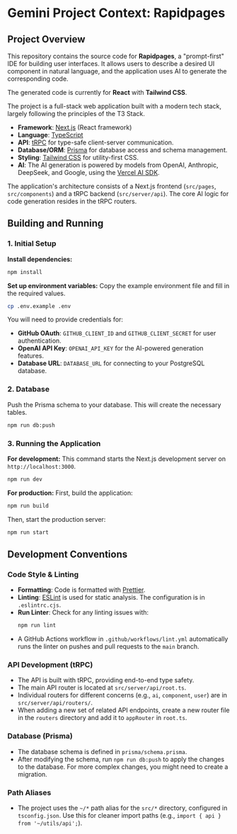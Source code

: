 # Gemini Project Context: Rapidpages

## Project Overview

This repository contains the source code for **Rapidpages**, a "prompt-first" IDE for building user interfaces. It allows users to describe a desired UI component in natural language, and the application uses AI to generate the corresponding code.

The generated code is currently for **React** with **Tailwind CSS**.

The project is a full-stack web application built with a modern tech stack, largely following the principles of the T3 Stack.

- **Framework**: [Next.js](https://nextjs.org/) (React framework)
- **Language**: [TypeScript](https://www.typescriptlang.org/)
- **API**: [tRPC](https://trpc.io/) for type-safe client-server communication.
- **Database/ORM**: [Prisma](https://www.prisma.io/) for database access and schema management.
- **Styling**: [Tailwind CSS](https://tailwindcss.com/) for utility-first CSS.
- **AI**: The AI generation is powered by models from OpenAI, Anthropic, DeepSeek, and Google, using the [Vercel AI SDK](https://sdk.vercel.ai/).

The application's architecture consists of a Next.js frontend (`src/pages`, `src/components`) and a tRPC backend (`src/server/api`). The core AI logic for code generation resides in the tRPC routers.

## Building and Running

### 1. Initial Setup

**Install dependencies:**
```bash
npm install
```

**Set up environment variables:**
Copy the example environment file and fill in the required values.
```bash
cp .env.example .env
```
You will need to provide credentials for:
- **GitHub OAuth**: `GITHUB_CLIENT_ID` and `GITHUB_CLIENT_SECRET` for user authentication.
- **OpenAI API Key**: `OPENAI_API_KEY` for the AI-powered generation features.
- **Database URL**: `DATABASE_URL` for connecting to your PostgreSQL database.

### 2. Database

Push the Prisma schema to your database. This will create the necessary tables.
```bash
npm run db:push
```

### 3. Running the Application

**For development:**
This command starts the Next.js development server on `http://localhost:3000`.
```bash
npm run dev
```

**For production:**
First, build the application:
```bash
npm run build
```
Then, start the production server:
```bash
npm run start
```

## Development Conventions

### Code Style & Linting

- **Formatting**: Code is formatted with [Prettier](https://prettier.io/).
- **Linting**: [ESLint](https://eslint.org/) is used for static analysis. The configuration is in `.eslintrc.cjs`.
- **Run Linter**: Check for any linting issues with:
  ```bash
  npm run lint
  ```
- A GitHub Actions workflow in `.github/workflows/lint.yml` automatically runs the linter on pushes and pull requests to the `main` branch.

### API Development (tRPC)

- The API is built with tRPC, providing end-to-end type safety.
- The main API router is located at `src/server/api/root.ts`.
- Individual routers for different concerns (e.g., `ai`, `component`, `user`) are in `src/server/api/routers/`.
- When adding a new set of related API endpoints, create a new router file in the `routers` directory and add it to `appRouter` in `root.ts`.

### Database (Prisma)

- The database schema is defined in `prisma/schema.prisma`.
- After modifying the schema, run `npm run db:push` to apply the changes to the database. For more complex changes, you might need to create a migration.

### Path Aliases

- The project uses the `~/*` path alias for the `src/*` directory, configured in `tsconfig.json`. Use this for cleaner import paths (e.g., `import { api } from '~/utils/api';`).

